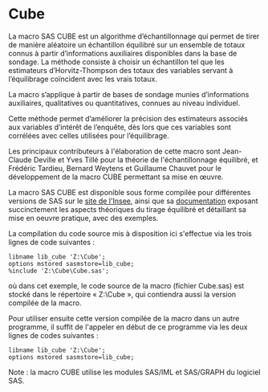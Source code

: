 # Cube

La macro SAS CUBE est un algorithme d’échantillonnage qui permet de tirer de manière aléatoire un échantillon équilibré sur un ensemble de totaux connus à partir d’informations auxiliaires disponibles dans la base de sondage. La méthode consiste à choisir un échantillon tel que les estimateurs d’Horvitz-Thompson des totaux des variables servant à l’équilibrage coïncident avec les vrais totaux.

La macro s’applique à partir de bases de sondage munies d’informations auxiliaires, qualitatives ou quantitatives, connues au niveau individuel.

Cette méthode permet d’améliorer la précision des estimateurs associés aux variables d’intérêt de l’enquête, dès lors que ces variables sont corrélées avec celles utilisées pour l’équilibrage.

Les principaux contributeurs à l'élaboration de cette macro sont Jean-Claude Deville et Yves Tillé pour la théorie de l'échantillonnage équilibré, et Frédéric Tardieu, Bernard Weytens et Guillaume Chauvet pour le développement de la macro CUBE permettant sa mise en œuvre.

La macro SAS CUBE est disponible sous forme compilée pour différentes versions de SAS sur le [site de l'Insee](https://www.insee.fr/fr/information/2021904), ainsi que sa [documentation](https://www.insee.fr/fr/statistiques/fichier/2021904/documentation_cube_web.pdf) exposant succinctement les aspects théoriques du tirage équilibré et détaillant sa mise en oeuvre pratique, avec des exemples.

La compilation du code source mis à disposition ici s'effectue via les trois lignes de code suivantes :

    libname lib_cube 'Z:\Cube';
    options mstored sasmstore=lib_cube;
    %include 'Z:\Cube\Cube.sas';

où dans cet exemple, le code source de la macro (fichier Cube.sas) est stocké dans le répertoire « Z:\Cube », qui contiendra aussi la version compilée de la macro.

Pour utiliser ensuite cette version compilée de la macro dans un autre programme, il suffit de l'appeler en début de ce programme via les deux lignes de codes suivantes :

    libname lib_cube 'Z:\Cube';
    options mstored sasmstore=lib_cube;

Note : la macro CUBE utilise les modules SAS/IML et SAS/GRAPH du logiciel SAS.
